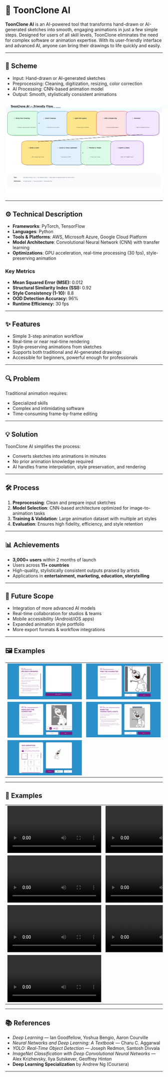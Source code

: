 # 🎨 ToonClone AI

**ToonClone AI** is an AI-powered tool that transforms hand-drawn or AI-generated sketches into smooth, engaging animations in just a few simple steps. Designed for users of all skill levels, ToonClone eliminates the need for complex software or animation expertise. With its user-friendly interface and advanced AI, anyone can bring their drawings to life quickly and easily.

---

## 📌 Scheme
- Input: Hand-drawn or AI-generated sketches
- Preprocessing: Cleaning, digitization, resizing, color correction
- AI Processing: CNN-based animation model
- Output: Smooth, stylistically consistent animations

<img src="./img/img-1.png" alt="Scheme">

---

## ⚙️ Technical Description
- **Frameworks**: PyTorch, TensorFlow
- **Languages**: Python
- **Tools & Platforms**: AWS, Microsoft Azure, Google Cloud Platform
- **Model Architecture**: Convolutional Neural Network (CNN) with transfer learning
- **Optimizations**: GPU acceleration, real-time processing (30 fps), style-preserving animation

### Key Metrics
- **Mean Squared Error (MSE):** 0.012
- **Structural Similarity Index (SSI):** 0.92
- **Style Consistency (1-10):** 8.8
- **OOD Detection Accuracy:** 96%
- **Runtime Efficiency:** 30 fps

---

## ✨ Features
- Simple 3-step animation workflow
- Real-time or near real-time rendering
- Style-preserving animations from sketches
- Supports both traditional and AI-generated drawings
- Accessible for beginners, powerful enough for professionals

---

## 🔍 Problem
Traditional animation requires:
- Specialized skills
- Complex and intimidating software
- Time-consuming frame-by-frame editing

---

## 💡 Solution
ToonClone AI simplifies the process:
- Converts sketches into animations in minutes
- No prior animation knowledge required
- AI handles frame interpolation, style preservation, and rendering

---

## 🛠️ Process
1. **Preprocessing**: Clean and prepare input sketches
2. **Model Selection**: CNN-based architecture optimized for image-to-animation tasks
3. **Training & Validation**: Large animation dataset with multiple art styles
4. **Evaluation**: Ensures high fidelity, efficiency, and style retention

---

## 📊 Achievements
- **3,000+ users** within 2 months of launch
- Users across **11+ countries**
- High-quality, stylistically consistent outputs praised by artists
- Applications in **entertainment, marketing, education, storytelling**

---

## 🚀 Future Scope
- Integration of more advanced AI models
- Real-time collaboration for studios & teams
- Mobile accessibility (Android/iOS apps)
- Expanded animation style portfolio
- More export formats & workflow integrations

---

## 🖼️ Examples

<table>
    <tbody>
        <tr>
            <td><img src="./img/img-2.png" alt="image"></td>
            <td><img src="./img/img-3.png" alt="image"></td>
        </tr>
        <tr>
            <td><img src="./img/img-4.png" alt="image"></td>
            <td><img src="./img/img-5.png" alt="image"></td>
        </tr>
        <tr>
            <td><img src="./img/img-6.png" alt="image"></td>
            <td></td>
        </tr>
    </tbody>
</table>

---

## 🎥 Examples

<table>
    <tbody>
        <tr>
            <td>
                <video src="" controls preload>
                    Your browser does not support the video tag.
                </video>
            </td>
            <td>
                <video src="" controls preload>
                    Your browser does not support the video tag.
                </video>
            </td>
        </tr>
        <tr>
            <td>
                <video src="" controls preload>
                    Your browser does not support the video tag.
                </video>
            </td>
            <td>
                <video src="" controls preload>
                    Your browser does not support the video tag.
                </video>
            </td>
        </tr>
        <tr>
            <td>
                <video src="" controls preload>
                    Your browser does not support the video tag.
                </video>
            </td>
            <td>
                <video src="" controls preload>
                    Your browser does not support the video tag.
                </video>
            </td>
        </tr>
        <tr>
            <td>
                <video src="" controls preload>
                    Your browser does not support the video tag.
                </video>
            </td>
            <td></td>
        </tr>
    </tbody>
</table>

---

## 📚 References
- *Deep Learning* — Ian Goodfellow, Yoshua Bengio, Aaron Courville
- *Neural Networks and Deep Learning: A Textbook* — Charu C. Aggarwal
- *YOLO: Real-Time Object Detection* — Joseph Redmon, Santosh Divvala
- *ImageNet Classification with Deep Convolutional Neural Networks* — Alex Krizhevsky, Ilya Sutskever, Geoffrey Hinton
- **Deep Learning Specialization** by Andrew Ng (Coursera)

---
